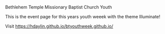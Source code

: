 Bethlehem Temple Missionary Baptist Church Youth

This is the event page for this years youth weeek with the theme Illuminate!

Visit  https://hdaylin.github.io/btyouthweek.github.io/
